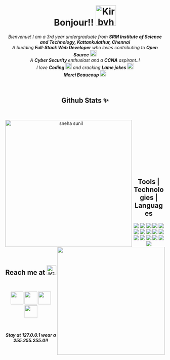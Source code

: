 <!-- Header -->
<h1 align="center">Bonjour!! <a href="https://emoji.gg/emoji/4193_Kirbyhappy"><img src="https://emoji.gg/assets/emoji/4193_Kirbyhappy.gif" width="64px" height="64px" alt="Kirbyhappy"></a></h1>

<!-- body -->
<p align="center">
  <em>
    Bienvenue! I am a 3rd year undergraduate from <b>SRM Institute of Science and Technology, Kattankulathur, Chennai</b><br>
    A budding <b>Full-Stack Web Developer</b> who loves contributing to <b>Open Source</b> <img src="https://emojis.slackmojis.com/emojis/images/1611852306/12254/stockrocket.gif?1611852306" width="20" /><br>
    A <b>Cyber Security </b> enthusiast and a <b>CCNA</b> aspirant..! <br>
    I love <b>Coding </b> <img src ="https://emojis.slackmojis.com/emojis/images/1617668603/27681/script_code.gif?1617668603" width ="20" /> and cracking <b>Lame jokes </b> <img src ="https://emojis.slackmojis.com/emojis/images/1620256979/36225/mew_laugh.gif?1620256979" width ="20" /> <br>
    <b>Merci Beaucoup </b> <img src ="https://emojis.slackmojis.com/emojis/images/1612848105/12408/meow_fat.gif?1612848105" width="20"/>    
  </em> 
  </p>
  <br>
  
<!-- Github stats -->
  <h2 align="center"> Github Stats ✨ </h2>
<br>
  <p align=center>
  <div align=center>
    <a href="https://github.com/denvercoder1/github-readme-streak-stats" title="Go to Source">
      <img align="left" width=400 src="https://github-readme-streak-stats.herokuapp.com/?user=snehasunilnair&theme=dark&hide_border=true&ring=00DDCE&fire=000000&dates=00DDCE&currStreakLabel=FFFFFF" alt="sneha sunil" />
    </a>
    <a href="https://github.com/snehasunilnair/github-readme-stats" title="Go to Source">
      <img align="right" width=340  src="https://github-readme-stats.vercel.app/api/top-langs/?username=snehasunilnair&hide=c%23,powershell,Mathematica,Ruby,Objective-C,Objective-C%2b%2b,Cuda&title_color=61dafb&text_color=ffffff&icon_color=61dafb&bg_color=20232a&langs_count=8&layout=compact&border_color=61dafb&hide_border=true" />
    </a> 
  </div>
</p>
<br><br><br><br><br><br><br><br><br>


<!-- Tech stacks -->
<h2 align="center">Tools | Technologies | Languages </h2>
<p align="center">
<img src="https://img.icons8.com/ios-filled/50/000000/github.png"/>
<img src="https://img.icons8.com/color/48/000000/visual-studio-code-2019.png"/>
<img src="https://img.icons8.com/color/48/000000/azure-1.png"/>
<img src="https://img.icons8.com/fluency/48/000000/vmware-workstation-player.png"/>
<img src="https://img.icons8.com/color/48/000000/linux.png"/>
<img src="https://img.icons8.com/color/48/000000/red-hat.png"/>
<img src="https://img.icons8.com/color/48/000000/kali-linux.png"/>
<img src="https://img.icons8.com/color/48/000000/html-5.png"/>
<img src="https://img.icons8.com/color/50/000000/css3.png"/>
<img src="https://img.icons8.com/color/48/000000/javascript--v1.png"/>
<img src="https://img.icons8.com/color/48/000000/bootstrap.png"/>
<img src="https://img.icons8.com/color/48/000000/c-programming.png"/>
<img src="https://img.icons8.com/color/48/000000/c-plus-plus-logo.png"/>
<img src="https://img.icons8.com/color/48/000000/python--v1.png"/>
<img src="https://img.icons8.com/color/48/000000/mysql-logo.png"/>
<img src="https://img.icons8.com/color/48/000000/opencv.png"/>
</p>
<br>


<h2 align="center">Reach me at <img src="https://emojis.slackmojis.com/emojis/images/1613942497/14160/mario_wave.gif?1613942497" width="30px" height="30px" alt="Kirbyhappy"></a> </h2>
<br>
<p align="center">
<a href="https://www.linkedin.com/in/snehasunilnair/" alt="LinkedIn"><img src="https://img.icons8.com/fluency/48/000000/linkedin.png" width="40" height="40" /></a>
<a href="https://www.instagram.com/snehasunilnair/" alt="Instagram"><img src="https://img.icons8.com/cute-clipart/50/000000/instagram-new.png" width="40" height="40" /></a>
<a href="https://twitter.com/snehasunilnair9" alt="Twitter"><img src="https://img.icons8.com/color/48/000000/twitter.png"  width="40" height="40" /></a>
<a href="mailto:snehasunilnair14@gmail.com" alt="gmail"><img src="https://img.icons8.com/color/64/000000/gmail.png"  width="40" height="40" /></a>
</p>
<br>


<p align="Center">
  <b><em>Stay at 127.0.0.1    wear a 255.255.255.0!!</em></b>
</p>



